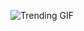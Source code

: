 ![Trending GIF](https://media1.giphy.com/media/v1.Y2lkPThiYjIxNzcyNzdtcnFlczltOTU2MXhjaGRmY3JtZXY3ZzdheHpyMmhnNDdieXFrNiZlcD12MV9naWZzX3NlYXJjaCZjdD1n/YYKoJL28YtscdUTGWA/giphy.gif)
